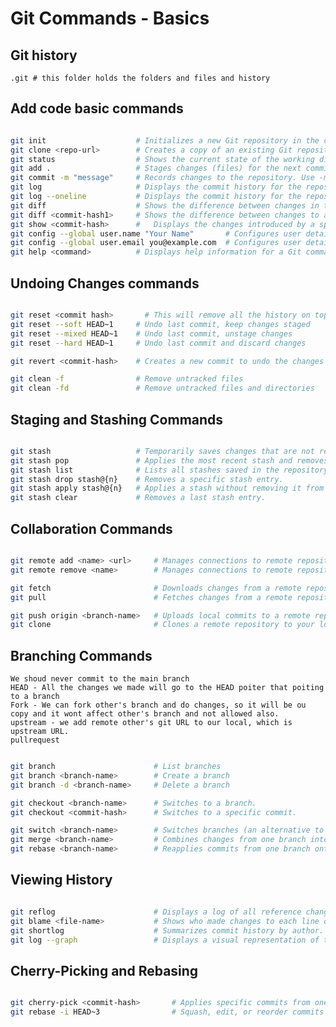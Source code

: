 # Git Commands - Basics
## Git history
    .git # this folder holds the folders and files and history

## Add code basic commands
```sh

git init                    # Initializes a new Git repository in the current directory.
git clone <repo-url>        # Creates a copy of an existing Git repository (remote or local)
git status                  # Shows the current state of the working directory and staging area. 
git add .                   # Stages changes (files) for the next commit.
git commit -m "message"     # Records changes to the repository. Use -m for a commit message. 
git log                     # Displays the commit history for the repository.
git log --oneline           # Displays the commit history for the repository in one line.   
git diff                    # Shows the difference between changes in the working directory and the repository.
git diff <commit-hash1>     # Shows the difference between changes to a specifc commit hash in the working directory and the repository.
git show <commit-hash>      #   Displays the changes introduced by a specific commit.
git config --global user.name "Your Name"       # Configures user details and preferences for Git.
git config --global user.email you@example.com  # Configures user details and preferences for Git.
git help <command>          # Displays help information for a Git command.

```
## Undoing Changes commands
```sh

git reset <commit hash>       # This will remove all the history on top from this commit id and moved to unstaging area.
git reset --soft HEAD~1     # Undo last commit, keep changes staged 
git reset --mixed HEAD~1    # Undo last commit, unstage changes 
git reset --hard HEAD~1     # Undo last commit and discard changes 

git revert <commit-hash>    # Creates a new commit to undo the changes of a previous commit.

git clean -f                # Remove untracked files 
git clean -fd               # Remove untracked files and directories

```

## Staging and Stashing Commands
```sh

git stash                   # Temporarily saves changes that are not ready to commit.
git stash pop               # Applies the most recent stash and removes it from the stash list.
git stash list              # Lists all stashes saved in the repository.
git stash drop stash@{n}    # Removes a specific stash entry.
git stash apply stash@{n}   # Applies a stash without removing it from the stash list.
git stash clear             # Removes a last stash entry.

```

## Collaboration Commands

```sh

git remote add <name> <url>     # Manages connections to remote repositories.
git remote remove <name>        # Manages connections to remote repositories.

git fetch                       # Downloads changes from a remote repository without applying them.
git pull                        # Fetches changes from a remote repository and merges them into the current branch.

git push origin <branch-name>   # Uploads local commits to a remote repository.
git clone                       # Clones a remote repository to your local machine.

```

## Branching Commands
    We shoud never commit to the main branch
    HEAD - All the changes we made will go to the HEAD poiter that poiting to a branch
    Fork - We can fork other's branch and do changes, so it will be ou copy and it wont affect other's branch and not allowed also.
    upstream - we add remote other's git URL to our local, which is upstream URL.
    pullrequest

```sh

git branch                      # List branches 
git branch <branch-name>        # Create a branch 
git branch -d <branch-name>     # Delete a branch

git checkout <branch-name>      # Switches to a branch.
git checkout <commit-hash>      # Switches to a specific commit.

git switch <branch-name>        # Switches branches (an alternative to git checkout).
git merge <branch-name>         # Combines changes from one branch into another.
git rebase <branch-name>        # Reapplies commits from one branch onto another, rewriting history.

```

## Viewing History

```sh

git reflog                      # Displays a log of all reference changes (branch and HEAD movements).
git blame <file-name>           # Shows who made changes to each line of a file.
git shortlog                    # Summarizes commit history by author.
git log --graph                 # Displays a visual representation of the commit history. 

```

## Cherry-Picking and Rebasing

```sh

git cherry-pick <commit-hash>       # Applies specific commits from one branch to another.
git rebase -i HEAD~3                # Squash, edit, or reorder commits during a rebase.